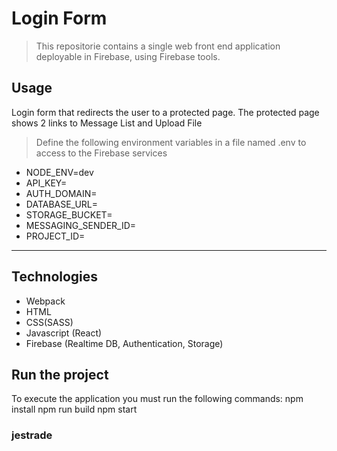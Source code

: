 
# Login Form
> This repositorie contains a single web front end application deployable in Firebase, using Firebase tools.

## Usage
Login form that redirects the user to a protected page. The protected page shows 2 links to Message List and Upload File
> Define the following environment variables in a file named .env to access to the Firebase services

* NODE_ENV=dev
* API_KEY=
* AUTH_DOMAIN=
* DATABASE_URL=
* STORAGE_BUCKET=
* MESSAGING_SENDER_ID=
* PROJECT_ID=

----
## Technologies
* Webpack
* HTML
* CSS(SASS)
* Javascript (React)
* Firebase (Realtime DB, Authentication, Storage)

## Run the project
To execute the application you must run the following commands:
    npm install
    npm run build
    npm start

### jestrade